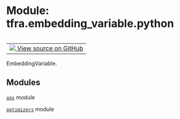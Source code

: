 <div itemscope itemtype="http://developers.google.com/ReferenceObject">
<meta itemprop="name" content="tfra.embedding_variable.python" />
<meta itemprop="path" content="Stable" />
</div>

# Module: tfra.embedding_variable.python


<table class="tfo-notebook-buttons tfo-api" align="left">

<td>
  <a target="_blank" href="https://github.com/tensorflow/recommenders-addons/tree/master/tensorflow_recommenders_addons/embedding_variable/python/__init__.py">
    <img src="https://www.tensorflow.org/images/GitHub-Mark-32px.png" />
    View source on GitHub
  </a>
</td></table>



EmbeddingVariable.



## Modules

[`ops`](../../tfra/embedding_variable/python/ops.md) module

[`optimizers`](../../tfra/embedding_variable/python/optimizers.md) module

